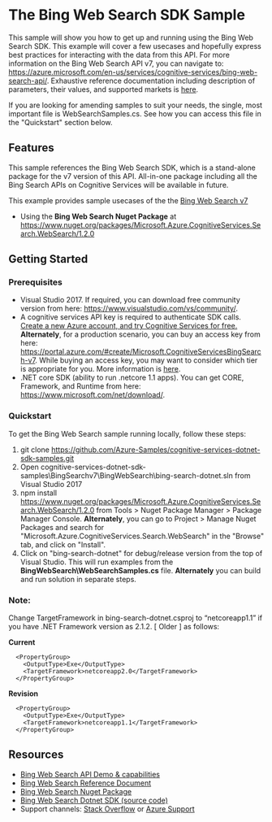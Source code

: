 # The Bing Web Search SDK Sample

This sample will show you how to get up and running using the Bing Web Search SDK. This example will cover a few usecases and hopefully express best practices for interacting with the data from this API. For more information on the Bing Web Search API v7, you can navigate to: https://azure.microsoft.com/en-us/services/cognitive-services/bing-web-search-api/. Exhaustive reference documentation including description of parameters, their values, and supported markets is [here](https://docs.microsoft.com/en-us/rest/api/cognitiveservices/bing-web-api-v7-reference).

If you are looking for amending samples to suit your needs, the single, most important file is WebSearchSamples.cs. See how you can access this file in the "Quickstart" section below.

## Features

This sample references the Bing Web Search SDK, which is a stand-alone package for the v7 version of this API. All-in-one package including all the Bing Search APIs on Cognitive Services will be available in future.

This example provides sample usecases of the the [Bing Web Search v7](https://azure.microsoft.com/en-us/services/cognitive-services/bing-web-search-api/)

* Using the **Bing Web Search Nuget Package** at https://www.nuget.org/packages/Microsoft.Azure.CognitiveServices.Search.WebSearch/1.2.0

## Getting Started

### Prerequisites

- Visual Studio 2017. If required, you can download free community version from here: https://www.visualstudio.com/vs/community/.
- A cognitive services API key is required to authenticate SDK calls. [Create a new Azure account, and try Cognitive Services for free.](https://azure.microsoft.com/free/cognitive-services/) **Alternately**, for a production scenario, you can buy an access key from here: https://portal.azure.com/#create/Microsoft.CognitiveServicesBingSearch-v7. While buying an access key, you may want to consider which tier is appropriate for you. More information is [here](https://azure.microsoft.com/en-us/pricing/details/cognitive-services/search-api/web/). 
- .NET core SDK (ability to run .netcore 1.1 apps). You can get CORE, Framework, and Runtime from here: https://www.microsoft.com/net/download/. 

### Quickstart

To get the Bing Web Search sample running locally, follow these steps:

1. git clone https://github.com/Azure-Samples/cognitive-services-dotnet-sdk-samples.git
2. Open cognitive-services-dotnet-sdk-samples\BingSearchv7\BingWebSearch\bing-search-dotnet.sln from Visual Studio 2017
3. npm install https://www.nuget.org/packages/Microsoft.Azure.CognitiveServices.Search.WebSearch/1.2.0 from Tools > Nuget Package Manager > Package Manager Console. **Alternately**, you can go to Project > Manage Nuget Packages and search for "Microsoft.Azure.CognitiveServices.Search.WebSearch" in the "Browse" tab, and click on "Install". 
4. Click on "bing-search-dotnet" for debug/release version from the top of Visual Studio. This will run examples from the **BingWebSearch\WebSearchSamples.cs** file. **Alternately** you can build and run solution in separate steps.

### Note: 
Change TargetFramework in bing-search-dotnet.csproj to “netcoreapp1.1” if you have .NET Framework version as 2.1.2. [ Older ] as follows:

**Current**
````  
  <PropertyGroup>
    <OutputType>Exe</OutputType>
    <TargetFramework>netcoreapp2.0</TargetFramework>
  </PropertyGroup>
````
**Revision**
````
  <PropertyGroup>
    <OutputType>Exe</OutputType>
    <TargetFramework>netcoreapp1.1</TargetFramework>
  </PropertyGroup>
````
## Resources
- [Bing Web Search API Demo & capabilities](https://azure.microsoft.com/en-us/services/cognitive-services/bing-web-search-api/)
- [Bing Web Search Reference Document](https://docs.microsoft.com/en-us/rest/api/cognitiveservices/bing-web-api-v7-reference)
- [Bing Web Search Nuget Package](https://www.nuget.org/packages/Microsoft.Azure.CognitiveServices.Search.WebSearch/1.2.0)
- [Bing Web Search Dotnet SDK (source code)](https://github.com/Azure/azure-sdk-for-net/tree/psSdkJson6/src/SDKs/CognitiveServices/dataPlane/Search/BingWebSearch) 
- Support channels: [Stack Overflow](https://stackoverflow.com/questions/tagged/bing-search) or [Azure Support](https://azure.microsoft.com/en-us/support/options/)

